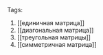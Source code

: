 Tags:
1. [[единичная матрица]]
2. [[диагональная матрица]]
3. [[треугольная матрицы]]
4. [[симметричная матрица]]
   